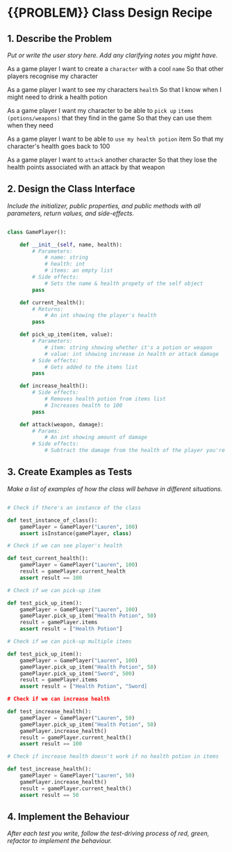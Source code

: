 # {{PROBLEM}} Class Design Recipe

## 1. Describe the Problem

_Put or write the user story here. Add any clarifying notes you might have._

As a game player
I want to create a `character` with a cool `name`
So that other players recognise my character

As a game player
I want to see my characters `health`
So that I know when I might need to drink a health potion

As a game player
I want my character to be able to `pick up` `items (potions/weapons)` that they find in the game
So that they can use them when they need

As a game player
I want to be able to `use my health potion` item
So that my character's health goes back to 100

As a game player
I want to `attack` another character
So that they lose the health points associated with an attack by that weapon

## 2. Design the Class Interface

_Include the initializer, public properties, and public methods with all parameters, return values, and side-effects._

```python

class GamePlayer():

    def __init__(self, name, health):
        # Parameters:
            # name: string
            # health: int
            # items: an empty list
        # Side effects:
            # Sets the name & health propety of the self object
        pass

    def current_health():
        # Returns:
            # An int showing the player's health
        pass

    def pick_up_item(item, value):
        # Parameters:
            # item: string showing whether it's a potion or weapon
            # value: int showing increase in health or attack damage
        # Side effects:
            # Gets added to the items list
        pass

    def increase_health():
        # Side effects:
            # Removes health potion from items list
            # Increases health to 100
        pass

    def attack(weapon, damage):
        # Params:
            # An int showing amount of damage
        # Side effects:
            # Subtract the damage from the health of the player you're attacking 


```

## 3. Create Examples as Tests

_Make a list of examples of how the class will behave in different situations._

``` python

# Check if there's an instance of the class

def test_instance_of_class():
    gamePlayer = GamePlayer("Lauren", 100)
    assert isInstance(gamePlayer, class)

# Check if we can see player's health

def test_current_health():
    gamePlayer = GamePlayer("Lauren", 100)
    result = gamePlayer.current_health
    assert result == 100

# Check if we can pick-up item

def test_pick_up_item():
    gamePlayer = GamePlayer("Lauren", 100)
    gamePlayer.pick_up_item("Health Potion", 50)
    result = gamePlayer.items
    assert result = ["Health Potion"]

# Check if we can pick-up multiple items

def test_pick_up_item():
    gamePlayer = GamePlayer("Lauren", 100)
    gamePlayer.pick_up_item("Health Potion", 50)
    gamePlayer.pick_up_item("Sword", 500)
    result = gamePlayer.items
    assert result = ["Health Potion", "Sword]

# Check if we can increase health

def test_increase_health():
    gamePlayer = GamePlayer("Lauren", 50)
    gamePlayer.pick_up_item("Health Potion", 50)
    gamePlayer.increase_health()
    result = gamePlayer.current_health()
    assert result == 100

# Check if increase health doesn't work if no health potion in items

def test_increase_health():
    gamePlayer = GamePlayer("Lauren", 50)
    gamePlayer.increase_health()
    result = gamePlayer.current_health()
    assert result == 50

```

## 4. Implement the Behaviour

_After each test you write, follow the test-driving process of red, green, refactor to implement the behaviour._

